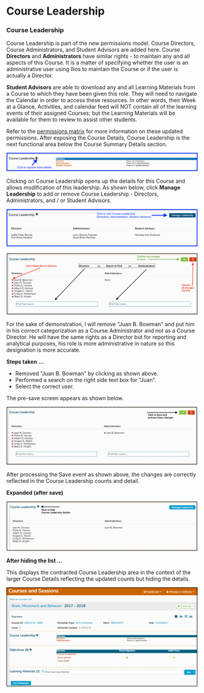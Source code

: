 # Course Leadership

### Course Leadership

Course Leadership is part of the new permissions model. Course Directors, Course Administrators, and Student Advisors are added here. Course **Directors** and **Administrators**  have similar rights - to maintain any and all aspects of this Course. It is a matter of specifying whether the user is an administrative user using Ilios to maintain the Course or if the user is actually a Director. 

**Student Advisors** are able to download any and all Learning Materials from a Course to which they have been given this role. They will need to navigate the Calendar in order to access these resources. In other words, their Week at a Glance, Activities, and calendar feed will NOT contain all of the learning events of their assigned Courses; but the Learning Materials will be available for them to review to assist other students.

Refer to the [permissions matrix](https://www.dropbox.com/s/431sdj2bfoi3v1f/Ilios%20New%20Default%20Permissions%20Matrix.pdf?dl=0) for more information on these updated permissions. After exposing the Course Details, Course Leadership is the next functional area below the Course Summary Details section.

![](../../.gitbook/assets/crs_ldrshp1.png)

Clicking on Course Leadership opens up the details for this Course and allows modification of this leadership. As shown below, click **Manage Leadership** to add or remove Course Leadership - Directors, Administrators, and / or Student Advisors.

![](../../.gitbook/assets/crs_ldrshp2.png)

![](../../.gitbook/assets/course_leadership_detail.png)

For the sake of demonstration, I will remove "Juan B. Bowman" and put him in his correct categorization as a Course Administrator and not as a Course Director. He will have the same rights as a Director but for reporting and analytical purposes, his role is more administrative in nature so this designation is more accurate.

**Steps taken** **...**

* Removed "Juan B. Bowman" by clicking as shown above.
* Performed a search on the right side text box for "Juan".
* Select the correct user.

The pre-save screen appears as shown below.

![](../../.gitbook/assets/course_leadership_changing.png)

After processing the Save event as shown above, the changes are correctly reflected in the Course Leadership counts and detail.

**Expanded \(after save\)**

![](../../.gitbook/assets/course_leadership_post_1.png)

**After hiding the list ...**

This displays the contracted Course Leadership area in the context of the larger Course Details reflecting the updated counts but hiding the details.

![](../../.gitbook/assets/course_leadership_post_2.png)

## 

